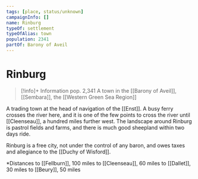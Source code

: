 ```yaml
---
tags: [place, status/unknown]
campaignInfo: []
name: Rinburg
typeOf: settlement
typeOfAlias: town
population: 2341
partOf: Barony of Aveil
---
```

# Rinburg
>[!info]+ Information
> pop. 2,341
> A town in the [[Barony of Aveil]], [[Sembara]], the [[Western Green Sea Region]]

A trading town at the head of navigation of the [[Enst]]. A busy ferry crosses the river here, and it is one of the few points to cross the river until [[Cleenseau]], a hundred miles further west. The landscape around Rinburg is pastrol fields and farms, and there is much good sheepland within two days ride.

Rinburg is a free city, not under the control of any baron, and owes taxes and allegiance to the [[Duchy of Wisford]].

*Distances
		to [[Fellburn]], 100 miles
		to [[Cleenseau]], 60 miles
		to [[Dallet]], 30 miles
		to [[Beury]], 50 miles


